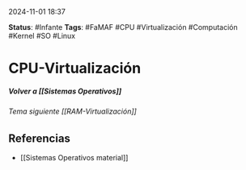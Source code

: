 2024-11-01 18:37

__Status__: #Infante 
__Tags__: #FaMAF #CPU #Virtualización #Computación #Kernel #SO #Linux 
# CPU-Virtualización

##### Volver a [[Sistemas Operativos]]

###### Tema siguiente [[RAM-Virtualización]]
## Referencias

- [[Sistemas Operativos material]]

